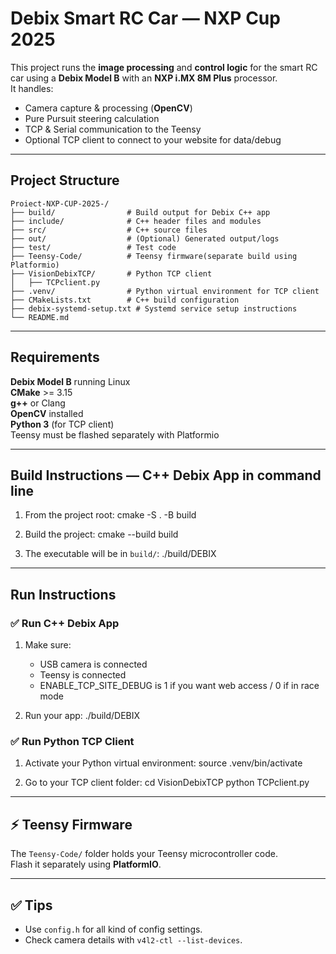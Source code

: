 # Debix Smart RC Car — NXP Cup 2025

This project runs the **image processing** and **control logic** for the smart RC car using a **Debix Model B** with an **NXP i.MX 8M Plus** processor.  
It handles:
- Camera capture & processing (**OpenCV**)
- Pure Pursuit steering calculation
- TCP & Serial communication to the Teensy
- Optional TCP client to connect to your website for data/debug

---

## Project Structure

```
Proiect-NXP-CUP-2025-/
├── build/                # Build output for Debix C++ app
├── include/              # C++ header files and modules
├── src/                  # C++ source files
├── out/                  # (Optional) Generated output/logs
├── test/                 # Test code
├── Teensy-Code/          # Teensy firmware(separate build using Platformio)
├── VisionDebixTCP/       # Python TCP client
│   ├── TCPclient.py
├── .venv/                # Python virtual environment for TCP client
├── CMakeLists.txt        # C++ build configuration
├── debix-systemd-setup.txt # Systemd service setup instructions
└── README.md
```

---

## Requirements

**Debix Model B** running Linux  
**CMake** >= 3.15  
**g++** or Clang  
**OpenCV** installed  
**Python 3** (for TCP client)  
Teensy must be flashed separately with Platformio

---

## Build Instructions — C++ Debix App in command line

1. From the project root:
   cmake -S . -B build

2. Build the project:
   cmake --build build

3. The executable will be in `build/`:
   ./build/DEBIX

---

## Run Instructions

### ✅ Run C++ Debix App

1. Make sure:
   - USB camera is connected
   - Teensy is connected
   - ENABLE_TCP_SITE_DEBUG is 1 if you want web access / 0 if in race mode

2. Run your app:
   ./build/DEBIX

### ✅ Run Python TCP Client

1. Activate your Python virtual environment:
   source .venv/bin/activate

2. Go to your TCP client folder:
   cd VisionDebixTCP
   python TCPclient.py

---

## ⚡ Teensy Firmware

The `Teensy-Code/` folder holds your Teensy microcontroller code.  
Flash it separately using **PlatformIO**.

---

## ✅ Tips

- Use `config.h` for all kind of config settings.
- Check camera details with `v4l2-ctl --list-devices`.
